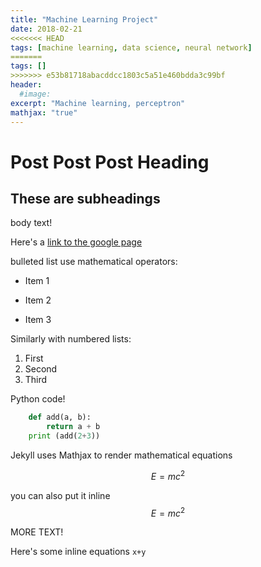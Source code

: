 ```yaml
---
title: "Machine Learning Project"
date: 2018-02-21
<<<<<<< HEAD
tags: [machine learning, data science, neural network]
=======
tags: []
>>>>>>> e53b81718abacddcc1803c5a51e460bdda3c99bf
header:
  #image:
excerpt: "Machine learning, perceptron"
mathjax: "true"
---
```

# Post Post Post Heading

## These are subheadings

body text!

Here's a [link to the google page](https://google.com)

bulleted list use mathematical operators:
* Item 1
+ Item 2
- Item 3

Similarly with numbered lists:
1. First
2. Second
3. Third


Python code!
```python
    def add(a, b):
        return a + b
    print (add(2+3))
```
Jekyll uses Mathjax to render mathematical equations

$$E=mc^2$$

you can also put it inline $$E=mc^2$$


MORE TEXT!

Here's some inline equations `x+y`
